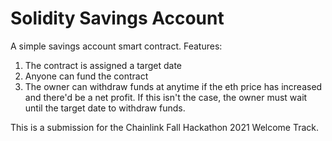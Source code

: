 # Solidity Savings Account

A simple savings account smart contract. Features:

1. The contract is assigned a target date
2. Anyone can fund the contract
3. The owner can withdraw funds at anytime if the eth price has increased and there'd be a net profit. If this isn't the case, the owner must wait until the target date to withdraw funds.

This is a submission for the Chainlink Fall Hackathon 2021 Welcome Track.
